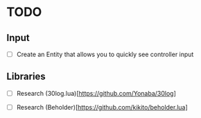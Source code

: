 # TODO

## Input
- [ ] Create an Entity that allows you to quickly see controller input

## Libraries
- [ ] Research (30log.lua)[https://github.com/Yonaba/30log]
- [ ] Research (Beholder)[https://github.com/kikito/beholder.lua]

